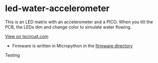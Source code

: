 # led-water-accelerometer

This is an LED matrix with an accelerometer and a PICO. When you tilt the PCB, the LEDs dim and change color to simulate water flowing.

[View on tscircuit.com](https://tscircuit.com/seveibar/led-water-accelerometer#3d)

- Firmware is written in Micropython in the [firmware directory](./firmware)

Testing
